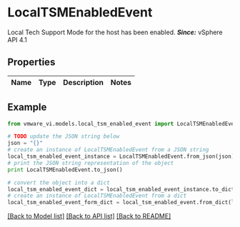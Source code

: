# LocalTSMEnabledEvent

Local Tech Support Mode for the host has been enabled.  ***Since:*** vSphere API 4.1 

## Properties
Name | Type | Description | Notes
------------ | ------------- | ------------- | -------------

## Example

```python
from vmware_vi.models.local_tsm_enabled_event import LocalTSMEnabledEvent

# TODO update the JSON string below
json = "{}"
# create an instance of LocalTSMEnabledEvent from a JSON string
local_tsm_enabled_event_instance = LocalTSMEnabledEvent.from_json(json)
# print the JSON string representation of the object
print LocalTSMEnabledEvent.to_json()

# convert the object into a dict
local_tsm_enabled_event_dict = local_tsm_enabled_event_instance.to_dict()
# create an instance of LocalTSMEnabledEvent from a dict
local_tsm_enabled_event_form_dict = local_tsm_enabled_event.from_dict(local_tsm_enabled_event_dict)
```
[[Back to Model list]](../README.md#documentation-for-models) [[Back to API list]](../README.md#documentation-for-api-endpoints) [[Back to README]](../README.md)


